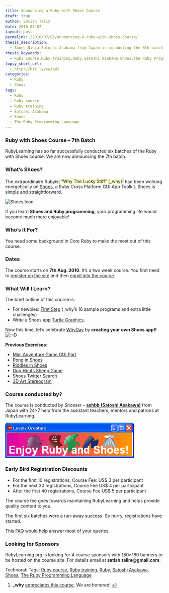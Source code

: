 ```yaml
---
title: Announcing a Ruby with Shoes Course
draft: true
author: Satish Talim
date: 2010-07-07
layout: post
permalink: /2010/07/07/announcing-a-ruby-with-shoes-course/
thesis_description:
  - Shoes Ninja Satoshi Asakawa from Japan is conducting the 6th batch of the Ruby with Shoes course at RubyLearning.
thesis_keywords:
  - Ruby course,Ruby training,Ruby,Satoshi Asakawa,Shoes,The Ruby Programming Language
topsy_short_url:
  - http://bit.ly/cwiq42
categories:
  - Ruby
  - Shoes
tags:
  - Ruby
  - Ruby course
  - Ruby training
  - Satoshi Asakawa
  - Shoes
  - The Ruby Programming Language
---
```

<div>
  <h3>
    Ruby with Shoes Course &#8211; 7th Batch
  </h3>
  
  <p>
    RubyLearning has so far successfully conducted six batches of the Ruby with Shoes course. We are now announcing the 7th batch.
  </p>
  
  <h3>
    What&#8217;s Shoes?
  </h3>
  
  <p>
    The extraordinaire Rubyist <span style="background-color: #FFFFCC;">&#8220;Why The Lucky Stiff&#8221; (_why)</span><sup class='footnote'><a href='#fn-4061-1' id='fnref-4061-1'>1</a></sup> had been working energetically on <a href="http://shoes.heroku.com/">Shoes</a>, a Ruby Cross Platform GUI App Toolkit. Shoes is simple and straightforward.
  </p>
  
  <p>
    <img class="alignright" src="http://rubylearning.com/images/shoes-icon.png" alt="Shoes Icon" />
  </p>
  
  <p>
    If you learn <strong>Shoes and Ruby programming</strong>, your programming life would become much more enjoyable!
  </p>
  
  <h3>
    Who&#8217;s It For?
  </h3>
  
  <p>
    You need some background in Core Ruby to make the most out of this course.
  </p>
  
  <h3>
    Dates
  </h3>
  
  <p>
    The course starts on <strong>7th Aug. 2010</strong>. It&#8217;s a two week course. You first need to <a href="http://rubylearning.org/">register on the site</a> and then <a href="http://rubylearning.org/class/course/view.php?id=59">enroll into the course</a>.
  </p>
  
  <h3>
    What Will I Learn?
  </h3>
  
  <p>
    The brief outline of this course is:
  </p>
  
  <ul>
    <li>
      For newbies: <a href="http://github.com/ashbb/shoes_tutorial_walkthrough">First Step</a> (_why&#8217;s 16 sample programs and extra little challenges)
    </li>
    <li>
      Write a Shoes app <a href="http://github.com/ashbb/ruby_metaprogramming_study_note/blob/master/notes/Turtle_Graphics_with_Shoes.md">Turtle Graphics</a>.
    </li>
  </ul>
  
  <p>
    Now this time, let&#8217;s celebrate <a href="http://whyday.org/">WhyDay</a> by <b>creating your own Shoes app!!</b> <img src="http://rubylearning.com/blog/wp-includes/images/smilies/icon_biggrin.gif" alt=":-D" class="wp-smiley" />
  </p>
  
  <p>
    <b>Previous Exercises</b>:
  </p>
  
  <ul>
    <li>
      <a href="http://github.com/ashbb/shoes_tutorial_html/blob/master/mdowns/00703_Assignment_3_Mini_Adventure_Game_GUI_Part.mdown">Mini Adventure Game GUI Part</a>
    </li>
    <li>
      <a href="http://github.com/ashbb/shoes_tutorial_html/blob/master/mdowns/00704_Assignment_4_Pong_in_Shoes.mdown">Pong in Shoes</a>
    </li>
    <li>
      <a href="http://github.com/ashbb/shoes_tutorial_html/tree/master/mdowns/00705_Assignment_5_Riddles_in_Shoes.mdown">Riddles in Shoes</a>
    </li>
    <li>
      <a href="http://github.com/ashbb/shoes_tutorial_html/tree/master/mdowns/00706_Assignment_6_Dog_Hunts_Sheep_Game.mdown">Dog Hunts Sheep Game</a>
    </li>
    <li>
      <a href="http://github.com/ashbb/shoes_twitter_search/tree/master">Shoes Twitter Search</a>
    </li>
    <li>
      <a href="http://github.com/ashbb/shoes_3d_art_stereogram">3D Art Stereogram</a>
    </li>
  </ul>
  
  <h3>
    Course conducted by?
  </h3>
  
  <p>
    The course is conducted by <em>Shoeser</em> &#8211; <strong><a href="http://ashbb.github.com/">ashbb (Satoshi Asakawa)</a></strong> from Japan with 24&#215;7 help from the assistant teachers, mentors and patrons at RubyLearning.
  </p>
  
  <p>
    <img src="http://github.com/ashbb/shoes_tutorial_html/raw/master/images/sample93.png" alt="sample93.png" />
  </p>
  
  <h3>
    Early Bird Registration Discounts
  </h3>
  
  <ul>
    <li>
      For the first 10 registrations, Course Fee: US$ 3 per participant
    </li>
    <li>
      For the next 30 registrations, Course Fee US$ 4 per participant
    </li>
    <li>
      After the first 40 registrations, Course Fee US$ 5 per participant
    </li>
  </ul>
  
  <p>
    The course fee goes towards maintaining RubyLearning and helps provide quality content to you.
  </p>
  
  <p>
    The first six batches were a run-away success. So hurry, registrations have started.
  </p>
  
  <p class="note">
    This <a href="http://rubylearning.com/satishtalim/faq.html">FAQ</a> would help answer most of your queries.
  </p>
  
  <h3>
    Looking for Sponsors
  </h3>
  
  <p>
    RubyLearning.org is looking for 4 course sponsors with 180&#215;180 banners to be hosted on the course site. For details email at <b>satish.talim@gmail.com</b>.
  </p>
</div>

Technorati Tags: <a href="http://technorati.com/tag/Ruby+course" rel="tag">Ruby course</a>, <a href="http://technorati.com/tag/Ruby+training" rel="tag">Ruby training</a>, <a href="http://technorati.com/tag/Ruby" rel="tag">Ruby</a>, <a href="http://technorati.com/tag/Satoshi+Asakawa" rel="tag">Satoshi Asakawa</a>, <a href="http://technorati.com/tag/Shoes" rel="tag">Shoes</a>, <a href="http://technorati.com/tag/The+Ruby+Programming+Language" rel="tag">The Ruby Programming Language</a>

<div class='footnotes'>
  <div class='footnotedivider'>
  </div>
  
  <ol>
    <li id='fn-4061-1'>
      <strong>_why</strong> <a href="http://rubylearning.com/blog/2008/10/30/ruby-and-shoes-programming-a-new-course/#comment-94551">appreciates this course</a>. We are honored! <span class='footnotereverse'><a href='#fnref-4061-1'>&#8617;</a></span>
    </li>
  </ol>
</div>
